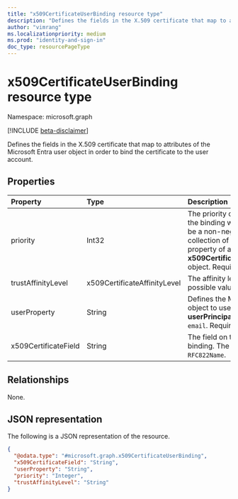 ```yaml
---
title: "x509CertificateUserBinding resource type"
description: "Defines the fields in the X.509 certificate that map to attributes of the Microsoft Entra user object in order to bind the certificate to the user account."
author: "vimrang"
ms.localizationpriority: medium
ms.prod: "identity-and-sign-in"
doc_type: resourcePageType
---
```


# x509CertificateUserBinding resource type

Namespace: microsoft.graph

[!INCLUDE [beta-disclaimer](../../includes/beta-disclaimer.md)]

Defines the fields in the X.509 certificate that map to attributes of the Microsoft Entra user object in order to bind the certificate to the user account.

## Properties
|Property|Type|Description|
|:---|:---|:---|
|priority|Int32|The priority of the binding. Microsoft Entra ID uses the binding with the highest priority. This value must be a non-negative integer and unique in the collection of objects in the **certificateUserBindings** property of an **x509CertificateAuthenticationMethodConfiguration** object. Required|
|trustAffinityLevel|x509CertificateAffinityLevel| The affinity level of the username binding rule. The possible values are: `low`, `high`, `unknownFutureValue`.|
|userProperty|String|Defines the Microsoft Entra user property of the user object to use for the binding. The possible values are: **userPrincipalName**, `onPremisesUserPrincipalName`, `email`. Required.|
|x509CertificateField|String|The field on the X.509 certificate to use for the binding. The possible values are: `PrincipalName`, `RFC822Name`.|

## Relationships
None.

## JSON representation
The following is a JSON representation of the resource.
<!-- {
  "blockType": "resource",
  "@odata.type": "microsoft.graph.x509CertificateUserBinding"
}
-->
``` json
{
  "@odata.type": "#microsoft.graph.x509CertificateUserBinding",
  "x509CertificateField": "String",
  "userProperty": "String",
  "priority": "Integer",
  "trustAffinityLevel": "String"
}
```
